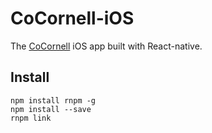 # CoCornell-iOS
The [CoCornell](https://github.com/CoCornell) iOS app built with React-native.


## Install
```
npm install rnpm -g
npm install --save
rnpm link
```
